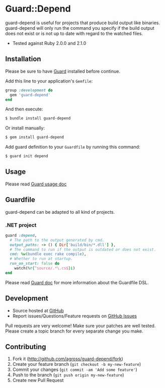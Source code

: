 # Guard::Depend

guard-depend is useful for projects that produce build output like binaries. guard-depend will only run the command you specify if the build output does not exist or is not up to date with regard to the watched files.

* Tested against Ruby 2.0.0 and 2.1.0

## Installation

Please be sure to have [Guard](https://github.com/guard/guard) installed before continue.

Add this line to your application's `Gemfile`:

```ruby
group :development do
  gem 'guard-depend'
end
```

And then execute:

```bash
$ bundle install guard-depend
```

Or install manually:

```bash
$ gem install guard-depend
```

Add guard definition to your `Guardfile` by running this command:

```bash
$ guard init depend
```

## Usage

Please read [Guard usage doc](https://github.com/guard/guard#readme)

## Guardfile

guard-depend can be adapted to all kind of projects.

### .NET project

```ruby
guard :depend,
  # The path to the output generated by cmd.
  output_paths: -> () { Dir['build/bin/*.dll'] },
  # The command to run if the output is outdated or does not exist.
  cmd: %w(bundle exec rake compile),
  # Whether to run at startup.
  run_on_start: false do
    watch(%r{^source/.*\.cs$}i)
end
```

Please read [Guard doc](https://github.com/guard/guard#readme) for more information about the Guardfile DSL.

## Development

* Source hosted at [GitHub](https://github.com/agross/guard-depend)
* Report issues/Questions/Feature requests on [GitHub Issues](https://github.com/agross/guard-depend/issues)

Pull requests are very welcome! Make sure your patches are well tested. Please create a topic branch for every separate change you make.

## Contributing

1. Fork it (http://github.com/agross/guard-depend/fork)
2. Create your feature branch (`git checkout -b my-new-feature`)
3. Commit your changes (`git commit -am 'Add some feature'`)
4. Push to the branch (`git push origin my-new-feature`)
5. Create new Pull Request
